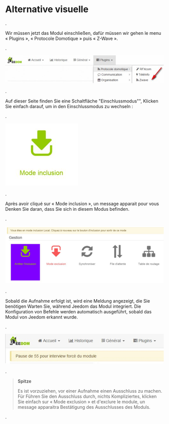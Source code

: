 Alternative visuelle 
=================

\.

Wir müssen jetzt das Modul einschließen, dafür müssen wir gehen
le menu « Plugins », « Protocole Domotique » puis « Z-Wave ».

\.

![inclusion1](images/plugin/inclusion1.jpg)

\.

Auf dieser Seite finden Sie eine Schaltfläche "Einschlussmodus"",
Klicken Sie einfach darauf, um in den Einschlussmodus zu wechseln :

\.

![bouton inclusion](images/plugin/bouton_inclusion.jpg)

\.

Après avoir cliqué sur « Mode inclusion », un message apparait pour vous
Denken Sie daran, dass Sie sich in diesem Modus befinden.

\.

![inclusion3](images/plugin/inclusion3.jpg)

\.

Sobald die Aufnahme erfolgt ist, wird eine Meldung angezeigt, die Sie benötigen
Warten Sie, während Jeedom das Modul integriert. Die Konfiguration von
Befehle werden automatisch ausgeführt, sobald das Modul von Jeedom erkannt wurde.

\.

![inclusion4](images/plugin/inclusion4.jpg)

\.

> **Spitze**
>
> Es ist vorzuziehen, vor einer Aufnahme einen Ausschluss zu machen. Für
> Führen Sie den Ausschluss durch, nichts Kompliziertes, klicken Sie einfach
> sur « Mode exclusion » et d'exclure le module, un message apparaitra
> Bestätigung des Ausschlusses des Moduls.

\.


